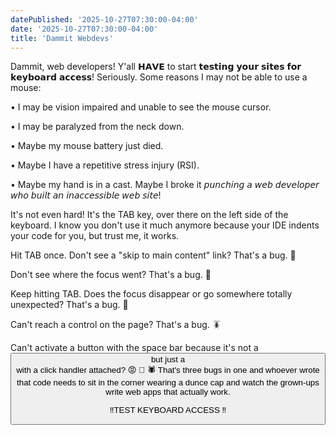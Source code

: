 ```yaml
---
datePublished: '2025-10-27T07:30:00-04:00'
date: '2025-10-27T07:30:00-04:00'
title: 'Dammit Webdevs'
---
```


Dammit, web developers! Y'all 𝗛𝗔𝗩𝗘 to start 𝘁𝗲𝘀𝘁𝗶𝗻𝗴 𝘆𝗼𝘂𝗿 𝘀𝗶𝘁𝗲𝘀 𝗳𝗼𝗿 𝗸𝗲𝘆𝗯𝗼𝗮𝗿𝗱 𝗮𝗰𝗰𝗲𝘀𝘀! Seriously. Some reasons I may not be able to use a mouse:


• I may be vision impaired and unable to see the mouse cursor.

• I may be paralyzed from the neck down.

• Maybe my mouse battery just died.

• Maybe I have a repetitive stress injury (RSI).

• Maybe my hand is in a cast. Maybe I broke it 𝘱𝘶𝘯𝘤𝘩𝘪𝘯𝘨 𝘢 𝘸𝘦𝘣 𝘥𝘦𝘷𝘦𝘭𝘰𝘱𝘦𝘳 𝘸𝘩𝘰 𝘣𝘶𝘪𝘭𝘵 𝘢𝘯 𝘪𝘯𝘢𝘤𝘤𝘦𝘴𝘴𝘪𝘣𝘭𝘦 𝘸𝘦𝘣 𝘴𝘪𝘵𝘦!


It's not even hard! It's the TAB key, over there on the left side of the keyboard. I know you don't use it much anymore because your IDE indents your code for you, but trust me, it works.


Hit TAB once. Don't see a "skip to main content" link? That's a bug. 🐞 


Don't see where the focus went? That's a bug. 🐜 


Keep hitting TAB. Does the focus disappear or go somewhere totally unexpected? That's a bug. 🦟 


Can't reach a control on the page? That's a bug. 🪳 


Can't activate a button with the space bar because it's not a <button> but just a <div> with a click handler attached? 😡 💢 🕷️ That's three bugs in one and whoever wrote that code needs to sit in the corner wearing a dunce cap and watch the grown-ups write web apps that actually work.


‼️TEST KEYBOARD ACCESS ‼️ 
